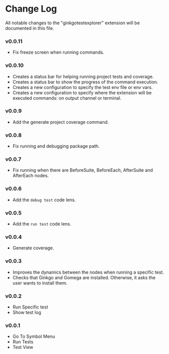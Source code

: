# Change Log

All notable changes to the "ginkgotestexplorer" extension will be documented in this file.

### v0.0.11

- Fix freeze screen when running commands.

### v0.0.10

- Creates a status bar for helping running project tests and coverage.
- Creates a status bar to show the progress of the command execution.
- Creates a new configuration to specify the test env file or env vars.
- Creates a new configuration to specify where the extension will be executed commands: on output channel or terminal.

### v0.0.9

- Add the generate project coverage command.

### v0.0.8

- Fix running and debugging package path.

### v0.0.7

- Fix running when there are BeforeSuite, BeforeEach, AfterSuite and AfterEach nodes.

### v0.0.6

- Add the `debug test` code lens.

### v0.0.5

- Add the `run test` code lens.

### v0.0.4

- Generate coverage.

### v0.0.3

- Improves the dynamics between the nodes when running a specific test.
- Checks that Ginkgo and Gomega are installed. Otherwise, it asks the user wants to install them.

### v0.0.2

- Run Specific test
- Show test log

### v0.0.1

- Go To Symbol Menu
- Run Tests
- Test View
